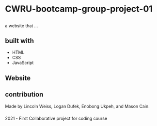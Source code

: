 # CWRU-bootcamp-group-project-01


##
a website that ...

<!-- Screenshots of our project go here and look like this -> ![image](https://user-images.githubusercontent.com/82064247/122656903-782a5480-d124-11eb-98c7-d0f8910bc72a.png)-->
<!-- to get a screenshot easily into the README just copy your screenshot and open an issue on the git hub repo.  just by pasting the image it will transform it to look like the example above.  then you can just copy and paste that into the readme and it will appear as the screenshot when viewed-->

## built with
* HTML
* CSS
* JavaScript

## Website
<!-- live link here-->

## contribution
Made by Lincoln Weiss, Logan Dufek, Enobong Ukpeh, and Mason Cain.

###
2021 - First Collaborative project for coding course